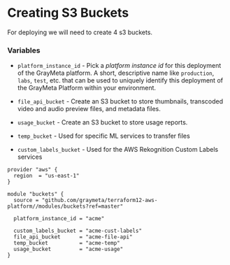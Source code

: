 # Creating S3 Buckets
For deploying we will need to create 4 s3 buckets.

### Variables
* `platform_instance_id` - Pick a _platform instance id_ for this deployment of the GrayMeta platform. A short, descriptive name like `production`, `labs`, `test`, etc. that can be used to uniquely identify this deployment of the GrayMeta Platform within your environment.

* `file_api_bucket` - Create an S3 bucket to store thumbnails, transcoded video and audio preview files, and metadata files.  
* `usage_bucket` - Create an S3 bucket to store usage reports.
* `temp_bucket` - Used for specific ML services to transfer files
* `custom_labels_bucket` - Used for the AWS Rekognition Custom Labels services

```
provider "aws" {
  region  = "us-east-1"
}

module "buckets" {
  source = "github.com/graymeta/terraform12-aws-platform//modules/buckets?ref=master"

  platform_instance_id = "acme"

  custom_labels_bucket = "acme-cust-labels"
  file_api_bucket      = "acme-file-api"
  temp_bucket          = "acme-temp"
  usage_bucket         = "acme-usage"
}
```
